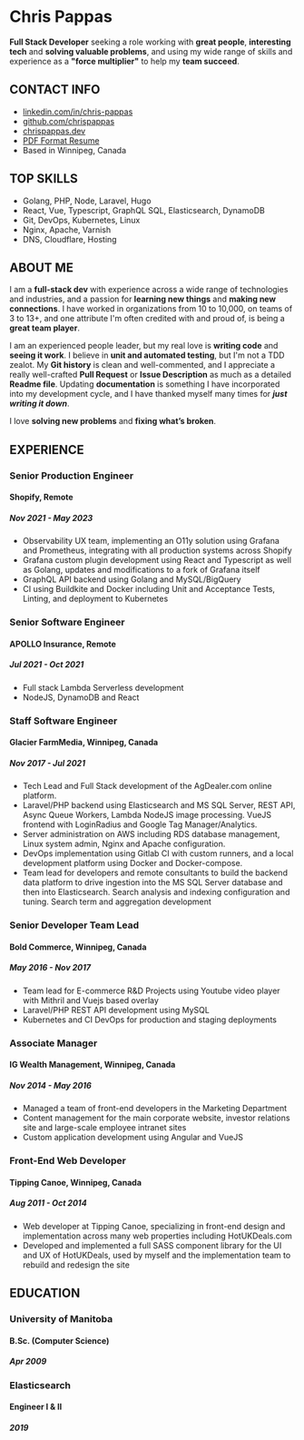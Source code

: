 # Chris Pappas

**Full Stack Developer** seeking a role working with **great people**, **interesting tech** and **solving valuable
problems**, and using my wide range of skills and experience as a **"force multiplier"** to help my **team succeed**.

## CONTACT INFO

- [linkedin.com/in/chris-pappas](https://linkedin.com/in/chris-pappas)
- [github.com/chrispappas](https://github.com/chrispappas)
- [chrispappas.dev](https://github.com/chrispappas)
- [PDF Format Resume](Chris_Pappas_Resume_May_2023.pdf)
- Based in Winnipeg, Canada

## TOP SKILLS

- Golang, PHP, Node, Laravel, Hugo
- React, Vue, Typescript, GraphQL SQL, Elasticsearch, DynamoDB
- Git, DevOps, Kubernetes, Linux
- Nginx, Apache, Varnish
- DNS, Cloudflare, Hosting

## ABOUT ME

I am a **full-stack dev** with experience across a wide range of technologies and industries, and a passion for **learning
new things** and **making new connections**. I have worked in organizations from 10 to 10,000, on teams of 3 to 13+, and one
attribute I'm often credited with and proud of, is being a **great team player**.

I am an experienced people leader, but my real love is **writing code** and **seeing it work**. I believe in **unit and automated
testing**, but I'm not a TDD zealot. My **Git history** is clean and well-commented, and I appreciate a really well-crafted
**Pull Request** or **Issue Description** as much as a detailed **Readme file**. Updating **documentation** is something I have
incorporated into my development cycle, and I have thanked myself many times for **_just writing it down_**.

I love **solving new problems** and **fixing what’s broken**.

## EXPERIENCE

### Senior Production Engineer
#### Shopify, Remote
##### Nov 2021 - May 2023

- Observability UX team, implementing an O11y solution using Grafana and Prometheus, integrating with all production
  systems across Shopify
- Grafana custom plugin development using React and Typescript as well as Golang, updates and modifications to a fork of
  Grafana itself
- GraphQL API backend using Golang and MySQL/BigQuery
- CI using Buildkite and Docker including Unit and Acceptance Tests, Linting, and deployment to Kubernetes

### Senior Software Engineer
#### APOLLO Insurance, Remote
##### Jul 2021 - Oct 2021

- Full stack Lambda Serverless development
- NodeJS, DynamoDB and React

### Staff Software Engineer
#### Glacier FarmMedia, Winnipeg, Canada
##### Nov 2017 - Jul 2021

- Tech Lead and Full Stack development of the AgDealer.com online platform.
- Laravel/PHP backend using Elasticsearch and MS SQL Server, REST API, Async Queue Workers, Lambda NodeJS image
  processing. VueJS frontend with LoginRadius and Google Tag Manager/Analytics.
- Server administration on AWS including RDS database management, Linux system admin, Nginx and Apache configuration.
- DevOps implementation using Gitlab CI with custom runners, and a local development platform using Docker and
  Docker-compose.
- Team lead for developers and remote consultants to build the backend data platform to drive ingestion into the MS SQL
  Server database and then into Elasticsearch. Search analysis and indexing configuration and tuning. Search term and
  aggregation development

### Senior Developer Team Lead
#### Bold Commerce, Winnipeg, Canada
##### May 2016 - Nov 2017

- Team lead for E-commerce R&D Projects using Youtube video player with Mithril and Vuejs based overlay
- Laravel/PHP REST API development using MySQL
- Kubernetes and CI DevOps for production and staging deployments

### Associate Manager
#### IG Wealth Management, Winnipeg, Canada
##### Nov 2014 - May 2016

- Managed a team of front-end developers in the Marketing Department
- Content management for the main corporate website, investor relations site and large-scale employee intranet sites
- Custom application development using Angular and VueJS

### Front-End Web Developer
#### Tipping Canoe, Winnipeg, Canada
##### Aug 2011 - Oct 2014

- Web developer at Tipping Canoe, specializing in front-end design and implementation across many web properties
  including HotUKDeals.com
- Developed and implemented a full SASS component library for the UI and UX of HotUKDeals, used by myself and the
  implementation team to rebuild and redesign the site

## EDUCATION

### University of Manitoba
#### B.Sc. (Computer Science)
##### Apr 2009

### Elasticsearch
#### Engineer I & II
##### 2019
